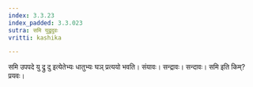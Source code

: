 ```yaml
---
index: 3.3.23
index_padded: 3.3.023
sutra: समि युद्रुदुवः
vritti: kashika

---
```

समि उपपदे यु द्रु दु इत्येतेभ्यः धातुभ्यः घञ् प्रत्ययो भवति। संयावः। सन्द्रावः। सन्दावः। समि इति किम्? प्रयवः।